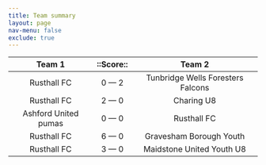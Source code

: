 ```yaml
---
title: Team summary
layout: page
nav-menu: false
exclude: true
---
```




|        Team 1        |  ::Score::  |              Team 2               |
|:--------------------:|:-----------:|:---------------------------------:|
|     Rusthall FC      | 0 &mdash; 2 | Tunbridge Wells Foresters Falcons |
|     Rusthall FC      | 2 &mdash; 0 |            Charing U8             |
| Ashford United pumas | 0 &mdash; 0 |            Rusthall FC            |
|     Rusthall FC      | 6 &mdash; 0 |      Gravesham Borough Youth      |
|     Rusthall FC      | 3 &mdash; 0 |     Maidstone United Youth U8     |

 <br /><br /><br />